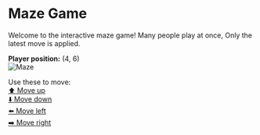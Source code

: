 # Maze Game  
Welcome to the interactive maze game! Many people play at once, Only the latest move is applied.

**Player position:** (4, 6)  
![Maze](https://github-maze-game.vercel.app/images/pos_4_6.png?t=1760637354811)

Use these to move:  
[⬆️ Move up](https://github-maze-game.vercel.app/move/4_6_w)  
[⬇️ Move down](https://github-maze-game.vercel.app/move/4_6_s)  
[⬅️ Move left](https://github-maze-game.vercel.app/move/4_6_a)  
[➡️ Move right](https://github-maze-game.vercel.app/move/4_6_d)
